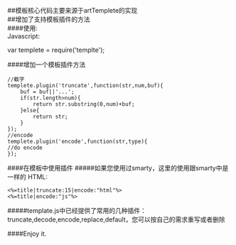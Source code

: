 ##模板核心代码主要来源于artTemplete的实现  
##增加了支持模板插件的方法  
####使用:  
Javascript:   

var templete = require('templte');

####增加一个模板插件方法
```
//截字
templete.plugin('truncate',function(str,num,buf){   
    buf = buf||'...';   
    if(str.length>num){   
        return str.substring(0,num)+buf;   
    }else{  
        return str;  
    }   
});  
//encode
templete.plugin('encode',function(str,type){
//do encode
}); 
```

####在模板中使用插件
#####如果您使用过smarty，这里的使用跟smarty中是一样的
HTML:
``` 
<%=title|truncate:15|encode:"html"%>    
<%=title|encode:"js"%>  
```
#####template.js中已经提供了常用的几种插件：truncate,decode,encode,replace,default，您可以按自己的需求重写或者删除

####Enjoy it.  

